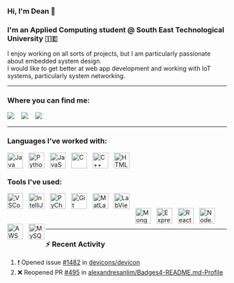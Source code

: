 ### Hi, I'm Dean 👋 
### I'm an Applied Computing student @ South East Technological University 🇮🇪
I enjoy working on all sorts of projects, but I am particularly passionate about embedded system design. 
<br /> 
I would like to get better at web app development and working with IoT systems, particularly system networking.

---

### Where you can find me:

[<img src="https://img.shields.io/badge/LinkedIn-0077B5?style=for-the-badge&logo=linkedin&logoColor=white" />](https://linkedin.com/in/dean-lonergan)
&nbsp;&nbsp;
[<img src="https://img.shields.io/badge/Instagram-E4405F?style=for-the-badge&logo=instagram&logoColor=white" />](https://www.instagram.com/dln.96/)
&nbsp;&nbsp;
[<img src="https://img.shields.io/badge/Strava-FC4C02?style=for-the-badge&logo=strava&logoColor=white" />](https://www.strava.com/athletes/100213405)

---

### Languages I've worked with:

<img align="left" alt="Java" width="36px" src="https://cdn.jsdelivr.net/gh/devicons/devicon/icons/java/java-original.svg" style="padding-right:10px;" />
<img align="left" alt="Python" width="36px" src="https://cdn.jsdelivr.net/gh/devicons/devicon/icons/python/python-original.svg" style="padding-right:10px;" />
<img align="left" alt="JavaScript" width="36px" src="https://cdn.jsdelivr.net/gh/devicons/devicon/icons/javascript/javascript-original.svg" style="padding-right:10px;" />
<img align="left" alt="C" width="36px" src="https://cdn.jsdelivr.net/gh/devicons/devicon/icons/c/c-original.svg" style="padding-right:10px;" />
<img align="left" alt="C++" width="36px" src="https://cdn.jsdelivr.net/gh/devicons/devicon/icons/cplusplus/cplusplus-original.svg" style="padding-right:10px;" />
<img align="left" alt="HTML" width="36px" src="https://cdn.jsdelivr.net/gh/devicons/devicon/icons/html5/html5-original.svg" />

<br />
<br />

### Tools I've used:
<img align="left" alt="VSCode" width="36px" src="https://cdn.jsdelivr.net/gh/devicons/devicon/icons/vscode/vscode-original.svg" style="padding-right:10px;" />
<img align="left" alt="IntelliJ" width="36px" src="https://cdn.jsdelivr.net/gh/devicons/devicon/icons/intellij/intellij-original.svg" style="padding-right:10px;" />
<img align="left" alt="PyCharm" width="36px" src="https://cdn.jsdelivr.net/gh/devicons/devicon/icons/pycharm/pycharm-original.svg" style="padding-right:10px;" />
<img align="left" alt="Git" width="36px" src="https://cdn.jsdelivr.net/gh/devicons/devicon/icons/git/git-original.svg" style="padding-right:10px;" />
<img align="left" alt="MatLab" width="36px" src="https://cdn.jsdelivr.net/gh/devicons/devicon/icons/matlab/matlab-original.svg" style="padding-right:10px;" />
<img align="left" alt="LabView" width="36px" src="https://cdn.jsdelivr.net/gh/devicons/devicon/icons/labview/labview-original.svg" style="padding-right:10px;" />
<br />
<br />
<img align="left" alt="MongoDB" width="36px" src="https://cdn.jsdelivr.net/gh/devicons/devicon/icons/mongodb/mongodb-plain.svg" style="padding-right:10px;" />
<img align="left" alt="Express" width="36px" src="https://cdn.jsdelivr.net/gh/devicons/devicon/icons/express/express-original.svg" style="padding-right:10px;" />
<img align="left" alt="React" width="36px" src="https://cdn.jsdelivr.net/gh/devicons/devicon/icons/react/react-original.svg" style="padding-right:10px;" />
<img align="left" alt="Node.js" width="36px" src="https://cdn.jsdelivr.net/gh/devicons/devicon/icons/nodejs/nodejs-original.svg" style="padding-right:10px;" />
<img align="left" alt="AWS" width="36px" src="https://cdn.jsdelivr.net/gh/devicons/devicon/icons/amazonwebservices/amazonwebservices-original.svg" style="padding-right:10px;" />
<img align="left" alt="MySQL" width="36px" src="https://cdn.jsdelivr.net/gh/devicons/devicon/icons/mysql/mysql-original.svg" />

<br />
<br />

---

### :zap: Recent Activity

<!--START_SECTION:activity-->
1. ❗️ Opened issue [#1482](https://github.com/devicons/devicon/issues/1482) in [devicons/devicon](https://github.com/devicons/devicon)
2. ❌ Reopened PR [#495](https://github.com/alexandresanlim/Badges4-README.md-Profile/pull/495) in [alexandresanlim/Badges4-README.md-Profile](https://github.com/alexandresanlim/Badges4-README.md-Profile)
<!--END_SECTION:activity-->
